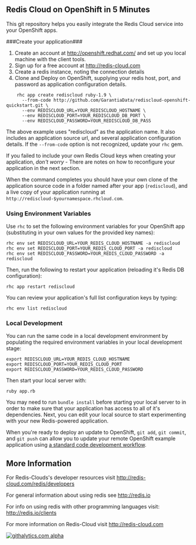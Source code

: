 Redis Cloud on OpenShift in 5 Minutes
-------------------------------------

This git repository helps you easily integrate the Redis Cloud service into your OpenShift apps.

###Create your application###

1. Create an account at http://openshift.redhat.com/ and set up you local machine with the client tools.
2. Sign up for a free account at http://redis-cloud.com
3. Create a redis instance, noting the connection details
4. Clone and Deploy on OpenShift, supplying your redis host, port, and password as application configuration details.  

```
    rhc app create rediscloud ruby-1.9 \
      --from-code http://github.com/GarantiaData/rediscloud-openshift-quickstart.git \
      --env REDISCLOUD_URL=YOUR_REDISCLOUD_HOSTNAME \
      --env REDISCLOUD_PORT=YOUR_REDISCLOUD_DB_PORT \
      --env REDISCLOUD_PASSWORD=YOUR_REDISCLOUD_DB_PASS
```

The above example uses "rediscloud" as the application name. It also includes an application source url, and several application configuration details.
If the `--from-code` option is not recognized, update your `rhc` gem.

If you failed to include your own Redis Cloud keys when creating your application, *don't worry* - There are notes on how to reconfigure your application in the next section.

When the command completes you should have your own clone of the application source code in a folder named after your app (`rediscloud`), and a live copy of your application running at `http://rediscloud-$yournamespace.rhcloud.com`.

### Using Environment Variables
Use `rhc` to set the following environment variables for your OpenShift app (substituting in your own values for the provided key names):

    rhc env set REDISCLOUD_URL=YOUR_REDIS_CLOUD_HOSTNAME -a rediscloud
    rhc env set REDISCLOUD_PORT=YOUR_REDIS_CLOUD_PORT -a rediscloud
    rhc env set REDISCLOUD_PASSWORD=YOUR_REDIS_CLOUD_PASSWORD -a rediscloud

Then, run the following to restart your application (reloading it's Redis DB configuration):

    rhc app restart rediscloud

You can review your application's full list configuration keys by typing:

    rhc env list rediscloud

### Local Development
You can run the same code in a local development environment by populating the required environment variables in your local development stage:

    export REDISCLOUD_URL=YOUR_REDIS_CLOUD_HOSTNAME
    export REDISCLOUD_PORT=YOUR_REDIS_CLOUD_PORT
    export REDISCLOUD_PASSWORD=YOUR_REDIS_CLOUD_PASSWORD

Then start your local server with:

    ruby app.rb

You may need to run `bundle install` before starting your local server to in order to make sure that your application has access to all of it's dependencies.
Next, you can edit your local source to start experimenting with your new Redis-powered application.  

When you're ready to deploy an update to OpenShift, `git add`, `git commit`, and `git push` can allow you to update your remote OpenShift example application using [a standard code development workflow](https://www.openshift.com/developers/deploying-and-building-applications).

More Information
----------------------------

For Redis-Clouds's developer resources visit http://redis-cloud.com/redis/developers

For general information about using redis see http://redis.io

For info on using redis with other programming languages visit: http://redis.io/clients

For more information on Redis-Cloud visit http://redis-cloud.com

[![githalytics.com alpha](https://cruel-carlota.pagodabox.com/ce7d0e7ab42dee42c060d09d1c655869 "githalytics.com")](http://githalytics.com/GarantiaData/rediscloud-openshift-quickstart)
